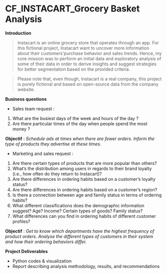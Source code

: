 # CF_INSTACART_Grocery Basket Analysis

**Introduction**

> Instacart is an online grocery store that operates through an app. For this fictional project, Instacart want to uncover more information about their customers'purchase behavior and sales trends. Hence, my core mission was to perform an initial data and exploratory analysis of some of their data in order to derive insights and suggest strategies for better segmentation based on the provided criteria.

> Please note that, even though, Instacart is a real company, this project is purely fictional and based on open-source data from the company website. 

**Business questions**

+  Sales team request :
  
1. What are the busiest days of the week and hours of the day ?
1. Are there particular times of the day when people spend the most money ?

**Objectif** :  _Schedule ads at times when there are fewer orders. Inform the type of products they advertise at these times._


+ Marketing and sales request :
  
1.  Are there certain types of products that are more popular than others?
1.  What’s the distribution among users in regards to their brand loyalty (i.e., how often do they return to Instacart)?
1. Are there differences in ordering habits based on a customer’s loyalty status?
1. Are there differences in ordering habits based on a customer’s region?
1. Is there a connection between age and family status in terms of ordering habits?
1. What different classifications does the demographic information suggest? Age? Income? Certain types of goods? Family status?
1. What differences can you find in ordering habits of different customer profiles?

**Objectif** : _Get to know which departments have the highest frequency of product orders. Analyse the different types of customers in their system and how their ordering behaviors differ._ 

**Project Deliverables**

+ Python codes & visualization
+ Report describing analysis methodology, results, and recommendations
  
